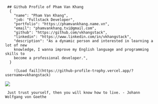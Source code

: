 
     ## Github Profile of Pham Van Khang
      {
        "name": "Pham Van Khang",
        "job: "Fullstack Developer",
        "portfolio": "https://phamvankhang.name.vn",
        "email": "phamvankhang.tvi@gmail.com",
        "github": "https://github.com/vkhangstack",
        "linkedin": "https://www.linkedin.com/in/vkhangstack",
        "description": "As a dynamic person and interested in learning a lot of new 
        knowledge, I wanna improve my English language and programming skills to 
        become a professional developer.",
      }
      
        ![Load fail](https://github-profile-trophy.vercel.app/?username=vkhangstack)
        
  <img align="center" src="https://github-readme-stats.vercel.app/api/?username=vkhangstack&theme=dracula" />

     Just trust yourself, then you will know how to live. - Johann Wolfgang von Goethe
